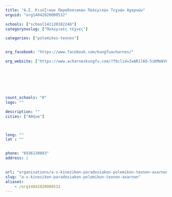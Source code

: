 ```yaml
---
title: "Α.Σ. Κινέζικων Παραδοσιακών Πολεμικών Τεχνών Αχαρνών"
orguid: "org14042020000532"

schools: ["school141120182246"]
categorynoslug: ["Πολεμικές τέχνες"]

categories: ["polemikes-texnes"]


org_facebook: "https://www.facebook.com/kungfuacharnes/"

org_website: ["https://www.acharneskungfu.com/?fbclid=IwAR1l6O-5iKMm8VFMzGly85bGVYlJhxM4GWWRKpROHJcg9-4MgmSSJwsx5so"]







count_schools: "0"
logo: ""

description: ""
cities: ["Αθήνα"]



long: ""
lat : ""


phone: "6936130083"
address: |
    

url: "organisations/a-s-kinezikon-paradosiakon-polemikon-texnon-axarnon/athina/polemikes-texnes"
slug: "a-s-kinezikon-paradosiakon-polemikon-texnon-axarnon"
aliases:
    - /org14042020000532
---
```



